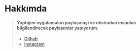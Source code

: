 # Hakkımda
> #### Yaptığım uygulamaları paylaşmayı ve ekstradan insanları bilgilendirecek paylaşımlar yapıyorum.
> - [Github](https://github.com/shadesofdeath)
> - [Instagram](https://www.instagram.com/_berkay.ay/)